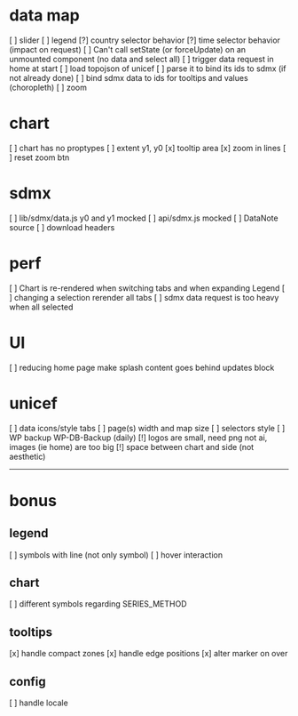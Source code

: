 # data map
[ ] slider
[ ] legend
[?] country selector behavior
[?] time selector behavior (impact on request)
[ ] Can't call setState (or forceUpdate) on an unmounted component (no data and select all)
[ ] trigger data request in home at start
[ ] load topojson of unicef
[ ] parse it to bind its ids to sdmx (if not already done)
[ ] bind sdmx data to ids for tooltips and values (choropleth)
[ ] zoom

# chart
[ ] chart has no proptypes
[ ] extent y1, y0
[x] tooltip area
[x] zoom in lines
[ ] reset zoom btn

# sdmx
[ ] lib/sdmx/data.js y0 and y1 mocked
[ ] api/sdmx.js mocked
[ ] DataNote source
[ ] download headers

# perf
[ ] Chart is re-rendered when switching tabs and when expanding Legend
[ ] changing a selection rerender all tabs
[ ] sdmx data request is too heavy when all selected

# UI
[ ] reducing home page make splash content goes behind updates block

# unicef
[ ] data icons/style tabs
[ ] page(s) width and map size
[ ] selectors style
[ ] WP backup WP-DB-Backup (daily)
[!] logos are small, need png not ai, images (ie home) are too big
[!] space between chart and side (not aesthetic)

---

# bonus

## legend
[ ] symbols with line (not only symbol)
[ ] hover interaction

## chart
[ ] different symbols regarding SERIES_METHOD

## tooltips
[x] handle compact zones
[x] handle edge positions
[x] alter marker on over

## config
[ ] handle locale